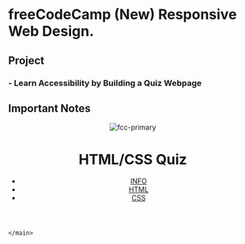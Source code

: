 # freeCodeCamp (New) Responsive Web Design.

## Project

### - Learn Accessibility by Building a Quiz Webpage


## Important Notes

<!DOCTYPE html>
<!--lang attribute on your html element will assist screen readers in identifying the language of the page. The lang attribute with the value 'en' in the opening html tag specify that the language of the page is English-->
<html lang="en">
<!-- The <head> element is a container for metadata (data about data) and is placed between the <html> tag and the <body> tag.
Metadata is data about the HTML document. Metadata is not displayed.
Metadata typically define the document title, character set, styles, scripts, and other meta information.-->

<head>
    <!-- The <meta> tag defines metadata about an HTML document. Metadata is data (information) about data.
<meta> tags always go inside the <head> element, and are typically used to specify character set, page description, keywords, author of the document, and viewport settings. The charset attribute specifies the character encoding of the page, and, nowadays, UTF-8 is the only encoding supported by most browsers.
-->
    <meta charset="UTF-8" />
    <!--A viewport definition tells the browser how to render the page. Including one betters visual accessibility on mobile, and improves SEO (search engine optimization).-->
    <meta name="viewport" content="width=device-width, initial-scale=1.0" />
    <!-- Another important meta element for accessibility and SEO is the description definition. The value of the content attribute is used by search engines to provide a description of your page.-->
    <meta name="description" content="freeCodeCamp Accessibility Quiz practice project">
    <link rel="stylesheet" href="styles.css" />
    <!--The title element is useful for screen readers to understand the content of a page. Furthermore, it is an important part of SEO.-->
    <title>Accessibility Quiz</title>
</head>

<body>
    <!--The header element will be used to introduce the page, as well as provide a navigation menu.
The main element will contain the core content of your page.-->
    <header>
        <img src="https://cdn.freecodecamp.org/platform/universal/fcc_primary.svg" alt="fcc-primary" id="logo">
        <!-- A useful property of an SVG (scalable vector graphics) is that it contains a path attribute which allows the image to be scaled without affecting the resolution of the resultant image.-->
        <h1>HTML/CSS Quiz</h1>
        <nav>
            <ul>
                <li><a href="#">INFO</a></li>
                <li><a href="#">HTML</a></li>
                <li><a href="#">CSS</a></li>
            </ul>
        </nav>
    </header>
    <!--The main element will contain the core content of your page.-->
    <main>

    </main>
</body>

</html>







